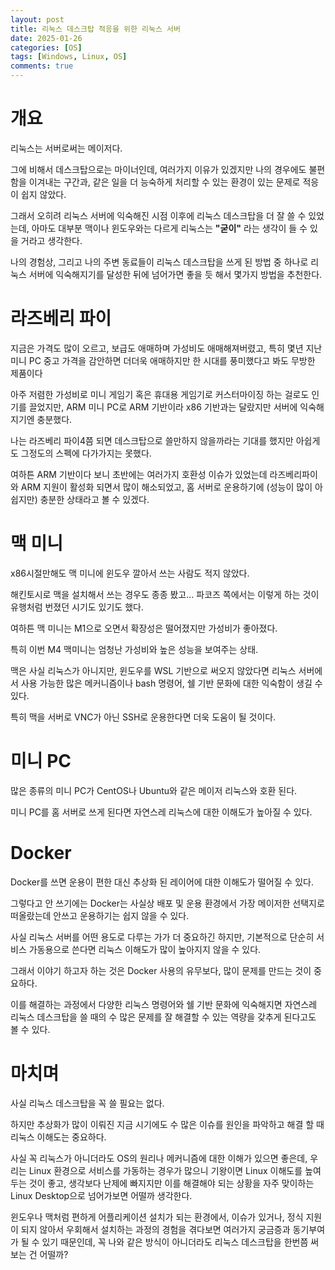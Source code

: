 ```yaml
---
layout: post
title: 리눅스 데스크탑 적응을 위한 리눅스 서버
date: 2025-01-26
categories: [OS]
tags: [Windows, Linux, OS]
comments: true
---
```


# 개요

리눅스는 서버로써는 메이저다.

그에 비해서 데스크탑으로는 마이너인데, 여러가지 이유가 있겠지만 나의 경우에도 불편함을 이겨내는 구간과, 같은 일을 더 능숙하게 처리할 수 있는 환경이 있는 문제로 적응이 쉽지 않았다.

그래서 오히려 리눅스 서버에 익숙해진 시점 이후에 리눅스 데스크탑을 더 잘 쓸 수 있었는데, 아마도 대부분 맥이나 윈도우와는 다르게 리눅스는 **"굳이"** 라는 생각이 들 수 있을 거라고 생각한다.

나의 경험상, 그리고 나의 주변 동료들이 리눅스 데스크탑을 쓰게 된 방법 중 하나로 리눅스 서버에 익숙해지기를 달성한 뒤에 넘어가면 좋을 듯 해서 몇가지 방법을 추천한다.

# 라즈베리 파이
지금은 가격도 많이 오르고, 보급도 애매하며 가성비도 애매해져버렸고, 특히 몇년 지난 미니 PC 중고 가격을 감안하면 더더욱 애매하지만 한 시대를 풍미했다고 봐도 무방한 제품이다

아주 저렴한 가성비로 미니 게임기 혹은 휴대용 게임기로 커스터마이징 하는 걸로도 인기를 끌었지만, ARM 미니 PC로 ARM 기반이라 x86 기반과는 달랐지만 서버에 익숙해지기엔 충분했다.

나는 라즈베리 파이4쯤 되면 데스크탑으로 쓸만하지 않을까라는 기대를 했지만 아쉽게도 그정도의 스펙에 다가가지는 못했다.

여하튼 ARM 기반이다 보니 초반에는 여러가지 호환성 이슈가 있었는데 라즈베리파이와 ARM 지원이 활성화 되면서 많이 해소되었고, 홈 서버로 운용하기에 (성능이 많이 아쉽지만) 충분한 상태라고 볼 수 있겠다.

# 맥 미니

x86시절만해도 맥 미니에 윈도우 깔아서 쓰는 사람도 적지 않았다.

해킨토시로 맥을 설치해서 쓰는 경우도 종종 봤고...  파코즈 쪽에서는 이렇게 하는 것이 유행처럼 번졌던 시기도 있기도 했다.

여하튼 맥 미니는 M1으로 오면서 확장성은 떨어졌지만 가성비가 좋아졌다.

특히 이번 M4 맥미니는 엄청난 가성비와 높은 성능을 보여주는 상태.

맥은 사실 리눅스가 아니지만, 윈도우를 WSL 기반으로 써오지 않았다면 리눅스 서버에서 사용 가능한 많은 메커니즘이나 bash 명령어, 쉘 기반 문화에 대한 익숙함이 생길 수 있다.

특히 맥을 서버로 VNC가 아닌 SSH로 운용한다면 더욱 도움이 될 것이다.

# 미니 PC

많은 종류의 미니 PC가 CentOS나 Ubuntu와 같은 메이저 리눅스와 호환 된다.

미니 PC를 홈 서버로 쓰게 된다면 자연스레 리눅스에 대한 이해도가 높아질 수 있다.

# Docker

Docker를 쓰면 운용이 편한 대신 추상화 된 레이어에 대한 이해도가 떨어질 수 있다.

그렇다고 안 쓰기에는 Docker는 사실상 배포 및 운용 환경에서 가장 메이저한 선택지로 떠올랐는데 안쓰고 운용하기는 쉽지 않을 수 있다.

사실 리눅스 서버를 어떤 용도로 다루는 가가 더 중요하긴 하지만, 기본적으로 단순히 서비스 가동용으로 쓴다면 리눅스 이해도가 많이 높아지지 않을 수 있다.

그래서 이야기 하고자 하는 것은 Docker 사용의 유무보다, 많이 문제를 만드는 것이 중요하다.

이를 해결하는 과정에서 다양한 리눅스 명령어와 쉘 기반 문화에 익숙해지면 자연스레 리눅스 데스크탑을 쓸 때의 수 많은 문제를 잘 해결할 수 있는 역량을 갖추게 된다고도 볼 수 있다.

# 마치며

사실 리눅스 데스크탑을 꼭 쓸 필요는 없다.

하지만 추상화가 많이 이뤄진 지금 시기에도 수 많은 이슈를 원인을 파악하고 해결 할 때  리눅스 이해도는 중요하다.

사실 꼭 리눅스가 아니더라도 OS의 원리나 메커니즘에 대한 이해가 있으면 좋은데, 우리는 Linux 환경으로 서비스를 가동하는 경우가 많으니 기왕이면 Linux 이해도를 높여두는 것이 좋고, 생각보다 난제에 빠지지만 이를 해결해야 되는 상황을 자주 맞이하는 Linux Desktop으로 넘어가보면 어떨까 생각한다.

윈도우나 맥처럼 편하게 어플리케이션 설치가 되는 환경에서, 이슈가 있거나, 정식 지원이 되지 않아서 우회해서 설치하는 과정의 경험을 겪다보면 여러가지 궁금증과 동기부여가 될 수 있기 때문인데, 꼭 나와 같은 방식이 아니더라도 리눅스 데스크탑을 한번쯤 써보는 건 어떨까?